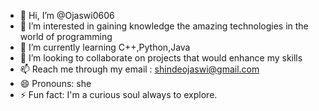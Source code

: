 - 👋 Hi, I’m @Ojaswi0606
- 👀 I’m interested in gaining knowledge the amazing technologies in the world of programming 
- 🌱 I’m currently learning C++,Python,Java
- 💞️ I’m looking to collaborate on projects that would enhance my skills 
- 📫 Reach me through my email : shindeojaswi@gmail.com 
- 😄 Pronouns: she
- ⚡ Fun fact: I'm a curious soul always to explore.


<!---
Ojaswi067/Ojaswi067 is a ✨ special ✨ repository because its `README.md` (this file) appears on your GitHub profile.
You can click the Preview link to take a look at your changes.
--->
